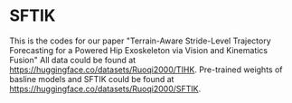 # SFTIK
This is the codes for our paper "Terrain-Aware Stride-Level Trajectory Forecasting for a Powered Hip Exoskeleton via Vision and Kinematics Fusion"
All data could be found at https://huggingface.co/datasets/Ruoqi2000/TIHK.
Pre-trained weights of basline models and SFTIK could be found at https://huggingface.co/datasets/Ruoqi2000/SFTIK.
